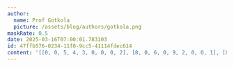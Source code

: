 ```yaml
---
author:
  name: Prof Gotkola
  picture: /assets/blog/authors/gotkola.png
maskRate: 0.5
date: 2025-03-16T07:00:01.783103
id: 47ffb576-0234-11f0-9cc5-41114fdec614
content: '[[0, 0, 5, 4, 3, 0, 0, 0, 2], [8, 0, 6, 0, 9, 2, 0, 0, 1], [0, 2, 3, 0, 6, 0, 0, 0, 5], [0, 5, 7, 1, 4, 0, 0, 3, 6], [0, 0, 0, 0, 0, 0, 0, 1, 4], [0, 4, 0, 2, 0, 0, 5, 0, 8], [7, 0, 0, 0, 8, 9, 0, 5, 3], [0, 0, 0, 0, 1, 5, 8, 0, 9], [5, 8, 9, 3, 2, 0, 0, 6, 7]]'
---
```

